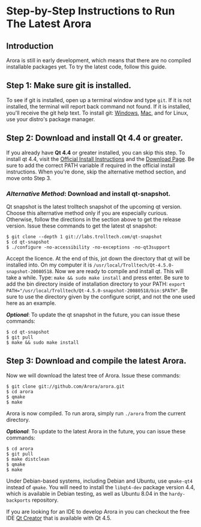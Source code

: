 # Step-by-Step Instructions to Run The Latest Arora #

## Introduction ##

Arora is still in early development, which means that there are no compiled installable packages yet. To try the latest code, follow this guide.


## Step 1: Make sure git is installed. ##
To see if git is installed, open up a terminal window and type `git`. If it is not installed, the terminal will report back command not found. If it is installed, you'll receive the git help text. To install git: [Windows](http://code.google.com/p/msysgit/downloads/list), [Mac](http://code.google.com/p/git-osx-installer/downloads/list?can=3), and for Linux, use your distro's package manager.

## Step 2: Download and install Qt 4.4 or greater. ##
If you already have **Qt 4.4** or greater installed, you can skip this step. To install qt 4.4, visit the [Official Install Instructions](http://doc.trolltech.com/installation.html) and the [Download Page](http://trolltech.com/downloads/opensource). Be sure to add the correct PATH variable if required in the official install instructions. When you're done, skip the alternative method section, and move onto Step 3.

### _Alternative Method_: Download and install qt-snapshot. ###
Qt snapshot is the latest trolltech snapshot of the upcoming qt version. Choose this alternative method only if you are especially curious. Otherwise, follow the directions in the section above to get the release version. Issue these commands to get the latest qt snapshot:
```
$ git clone --depth 1 git://labs.trolltech.com/qt-snapshot
$ cd qt-snapshot
$ ./configure -no-accessibility -no-exceptions -no-qt3support
```

Accept the licence. At the end of this, jot down the directory that qt will be installed into. On my computer it is `/usr/local/Trolltech/Qt-4.5.0-snapshot-20080518`. Now we are ready to compile and install qt. This will take a while. Type: `make && sudo make install` and press enter. Be sure to add the bin directory inside of installation directory to your PATH: `export PATH="/usr/local/Trolltech/Qt-4.5.0-snapshot-20080518/bin:$PATH"`. Be sure to use the directory given by the configure script, and not the one used here as an example.

_**Optional**_: To update the qt snapshot in the future, you can issue these commands:
```
$ cd qt-snapshot
$ git pull
$ make && sudo make install
```

## Step 3: Download and compile the latest Arora. ##
Now we will download the latest tree of Arora. Issue these commands:
```
$ git clone git://github.com/Arora/arora.git
$ cd arora
$ qmake
$ make
```
Arora is now compiled. To run arora, simply run `./arora` from the current directory.

_**Optional**_: To update to the latest Arora in the future, you can issue these commands:
```
$ cd arora
$ git pull
$ make distclean
$ qmake
$ make
```

Under Debian-based systems, including Debian and Ubuntu, use `qmake-qt4` instead of `qmake`. You will need to install the `libqt4-dev` package version 4.4, which is available in Debian testing, as well as Ubuntu 8.04 in the `hardy-backports` repository.

If you are looking for an IDE to develop Arora in you can checkout the free IDE <a href='http://www.qtsoftware.com/downloads'>Qt Creator</a> that is available with Qt 4.5.